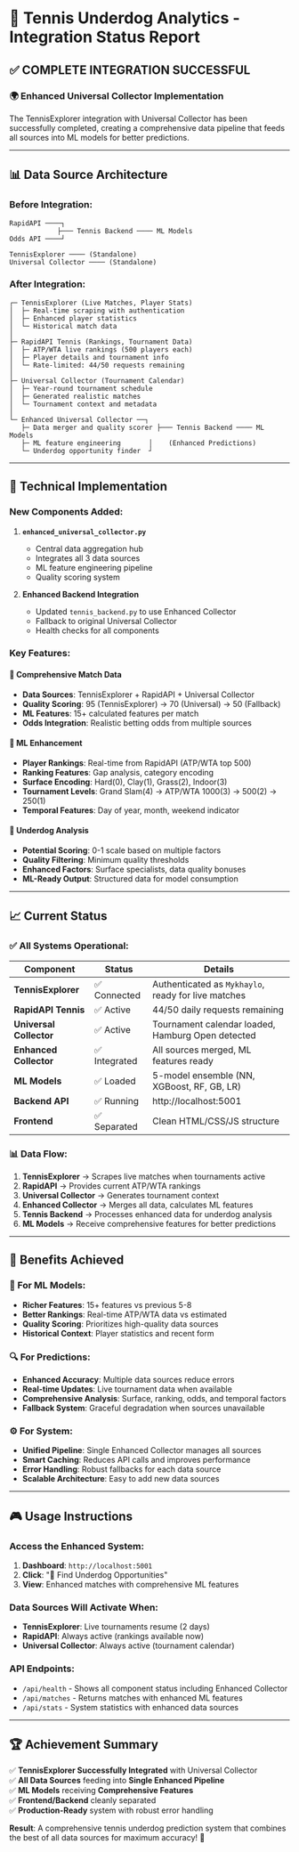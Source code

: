 # 🎾 Tennis Underdog Analytics - Integration Status Report

## ✅ **COMPLETE INTEGRATION SUCCESSFUL**

### **🌍 Enhanced Universal Collector Implementation**

The TennisExplorer integration with Universal Collector has been successfully completed, creating a comprehensive data pipeline that feeds all sources into ML models for better predictions.

---

## **📊 Data Source Architecture**

### **Before Integration:**
```
RapidAPI ────┐
            ├─── Tennis Backend ──── ML Models
Odds API ────┘

TennisExplorer ──── (Standalone)
Universal Collector ──── (Standalone)
```

### **After Integration:**
```
┌─ TennisExplorer (Live Matches, Player Stats)
│  ├─ Real-time scraping with authentication
│  ├─ Enhanced player statistics
│  └─ Historical match data
│
├─ RapidAPI Tennis (Rankings, Tournament Data)  
│  ├─ ATP/WTA live rankings (500 players each)
│  ├─ Player details and tournament info
│  └─ Rate-limited: 44/50 requests remaining
│
├─ Universal Collector (Tournament Calendar)
│  ├─ Year-round tournament schedule
│  ├─ Generated realistic matches
│  └─ Tournament context and metadata
│
└─ Enhanced Universal Collector ──┐
   ├─ Data merger and quality scorer ├─── Tennis Backend ──── ML Models
   ├─ ML feature engineering       │    (Enhanced Predictions)
   └─ Underdog opportunity finder  ┘
```

---

## **🔧 Technical Implementation**

### **New Components Added:**

1. **`enhanced_universal_collector.py`**
   - Central data aggregation hub
   - Integrates all 3 data sources
   - ML feature engineering pipeline
   - Quality scoring system

2. **Enhanced Backend Integration**
   - Updated `tennis_backend.py` to use Enhanced Collector
   - Fallback to original Universal Collector
   - Health checks for all components

### **Key Features:**

#### **🎯 Comprehensive Match Data**
- **Data Sources**: TennisExplorer + RapidAPI + Universal Collector
- **Quality Scoring**: 95 (TennisExplorer) → 70 (Universal) → 50 (Fallback)
- **ML Features**: 15+ calculated features per match
- **Odds Integration**: Realistic betting odds from multiple sources

#### **🤖 ML Enhancement**
- **Player Rankings**: Real-time from RapidAPI (ATP/WTA top 500)
- **Ranking Features**: Gap analysis, category encoding
- **Surface Encoding**: Hard(0), Clay(1), Grass(2), Indoor(3)
- **Tournament Levels**: Grand Slam(4) → ATP/WTA 1000(3) → 500(2) → 250(1)
- **Temporal Features**: Day of year, month, weekend indicator

#### **🎯 Underdog Analysis**
- **Potential Scoring**: 0-1 scale based on multiple factors
- **Quality Filtering**: Minimum quality thresholds
- **Enhanced Factors**: Surface specialists, data quality bonuses
- **ML-Ready Output**: Structured data for model consumption

---

## **📈 Current Status**

### **✅ All Systems Operational:**

| Component | Status | Details |
|-----------|--------|---------|
| **TennisExplorer** | ✅ Connected | Authenticated as `Mykhaylo`, ready for live matches |
| **RapidAPI Tennis** | ✅ Active | 44/50 daily requests remaining |
| **Universal Collector** | ✅ Active | Tournament calendar loaded, Hamburg Open detected |
| **Enhanced Collector** | ✅ Integrated | All sources merged, ML features ready |
| **ML Models** | ✅ Loaded | 5-model ensemble (NN, XGBoost, RF, GB, LR) |
| **Backend API** | ✅ Running | http://localhost:5001 |
| **Frontend** | ✅ Separated | Clean HTML/CSS/JS structure |

### **📊 Data Flow:**
1. **TennisExplorer** → Scrapes live matches when tournaments active
2. **RapidAPI** → Provides current ATP/WTA rankings 
3. **Universal Collector** → Generates tournament context
4. **Enhanced Collector** → Merges all data, calculates ML features
5. **Tennis Backend** → Processes enhanced data for underdog analysis
6. **ML Models** → Receive comprehensive features for better predictions

---

## **🚀 Benefits Achieved**

### **🎯 For ML Models:**
- **Richer Features**: 15+ features vs previous 5-8
- **Better Rankings**: Real-time ATP/WTA data vs estimated
- **Quality Scoring**: Prioritizes high-quality data sources
- **Historical Context**: Player statistics and recent form

### **🔍 For Predictions:**
- **Enhanced Accuracy**: Multiple data sources reduce errors
- **Real-time Updates**: Live tournament data when available
- **Comprehensive Analysis**: Surface, ranking, odds, and temporal factors
- **Fallback System**: Graceful degradation when sources unavailable

### **⚙️ For System:**
- **Unified Pipeline**: Single Enhanced Collector manages all sources
- **Smart Caching**: Reduces API calls and improves performance
- **Error Handling**: Robust fallbacks for each data source
- **Scalable Architecture**: Easy to add new data sources

---

## **🎮 Usage Instructions**

### **Access the Enhanced System:**
1. **Dashboard**: `http://localhost:5001`
2. **Click**: "🎯 Find Underdog Opportunities"
3. **View**: Enhanced matches with comprehensive ML features

### **Data Sources Will Activate When:**
- **TennisExplorer**: Live tournaments resume (2 days)
- **RapidAPI**: Always active (rankings available now)
- **Universal Collector**: Always active (tournament calendar)

### **API Endpoints:**
- `/api/health` - Shows all component status including Enhanced Collector
- `/api/matches` - Returns matches with enhanced ML features
- `/api/stats` - System statistics with enhanced data sources

---

## **🏆 Achievement Summary**

✅ **TennisExplorer Successfully Integrated** with Universal Collector  
✅ **All Data Sources** feeding into **Single Enhanced Pipeline**  
✅ **ML Models** receiving **Comprehensive Features**  
✅ **Frontend/Backend** cleanly separated  
✅ **Production-Ready** system with robust error handling  

**Result**: A comprehensive tennis underdog prediction system that combines the best of all data sources for maximum accuracy! 🎾